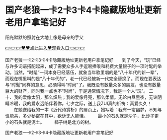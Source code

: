 # 国产老狼一卡2卡3卡4卡隐藏版地址更新老用户拿笔记好
阳光默默的照射在大地上像是母亲的手父

<a href="https://github.com/zchuit/pxmid/issues/2">👉👉👉♥♥点此进入♥观看入口👈👉👉</a>

国产老狼一卡2卡3卡4卡隐藏版地址更新老用户拿笔记好　　到了今天，“玩”已经与许多词语搭配起来，成了需要众多人手逗哏捧哏和耗费大量银子的一项时髦的举动。当然，“时髦”一词本身已经落伍，就象当年歌里唱的是“八十年代的新一辈”，而现在嘴里叫的是“八十年代的”，老一代已经被新一代完全替换了。而现在要表达与“时髦”同样的意思，必须得叫“时尚”了。我既没有数量众多的朋友，也没有数量巨大的财产，同时我一点也不“时尚”，于是通常情况下，我是一个人“玩”。
	二十、我的爱像太阳，那么炽热；我的爱像月亮，那么柔情。无论白昼黑夜，无论阴睛冷暖，我的爱永远陪伴着你。七夕之际，送上我ZUI真的祈祷：真爱久久！
　　在她送给我的一本《近代诗赏析》的扉页上，她写着：我有一帘幽梦，不知与谁能共，多少秘密在其中，欲诉无人能懂。
　　最小的石头就是沙子，比沙子更小的石头就是泥土。
　　柿子树是北方的树。

国产老狼一卡2卡3卡4卡隐藏版地址更新老用户拿笔记好
